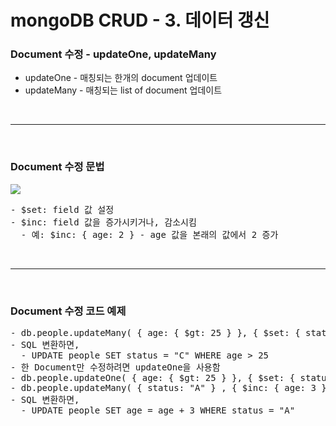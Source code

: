 # mongoDB CRUD - 3. 데이터 갱신

### Document 수정 - updateOne, updateMany

  - updateOne - 매칭되는 한개의 document 업데이트
  - updateMany - 매칭되는 list of document 업데이트

<br>

---

<br>

### Document 수정 문법

<img src="https://www.fun-coding.org/00_Images/mongodb_update_structure.png" />

<pre>
- $set: field 값 설정
- $inc: field 값을 증가시키거나, 감소시킴
  - 예: $inc: { age: 2 } - age 값을 본래의 값에서 2 증가
</pre>

<br>

---

<br>

### Document 수정 코드 예제

<pre>
- db.people.updateMany( { age: { $gt: 25 } }, { $set: { status: "C" } } )
- SQL 변환하면, 
  - UPDATE people SET status = "C" WHERE age > 25
- 한 Document만 수정하려면 updateOne을 사용함
- db.people.updateOne( { age: { $gt: 25 } }, { $set: { status: "C" } } )
- db.people.updateMany( { status: "A" } , { $inc: { age: 3 } } )
- SQL 변환하면,
  - UPDATE people SET age = age + 3 WHERE status = "A"
</pre>